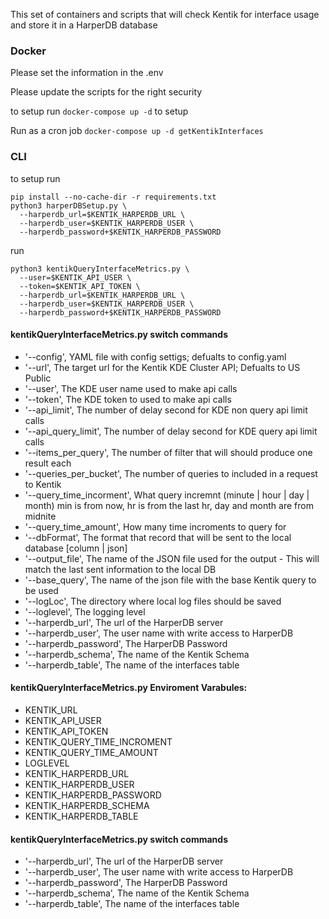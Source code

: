 This set of containers and scripts that will check Kentik for interface usage and store it in a HarperDB database

### Docker

Please set the information in the .env

Please update the scripts for the right security

to setup run 
```docker-compose up -d``` to setup

Run as a cron job
```docker-compose up -d getKentikInterfaces```

### CLI 

to setup run 
```
pip install --no-cache-dir -r requirements.txt
python3 harperDBSetup.py \
  --harperdb_url=$KENTIK_HARPERDB_URL \
  --harperdb_user=$KENTIK_HARPERDB_USER \
  --harperdb_password+$KENTIK_HARPERDB_PASSWORD
``` 


run 
```
python3 kentikQueryInterfaceMetrics.py \
  --user=$KENTIK_API_USER \
  --token=$KENTIK_API_TOKEN \
  --harperdb_url=$KENTIK_HARPERDB_URL \
  --harperdb_user=$KENTIK_HARPERDB_USER \
  --harperdb_password+$KENTIK_HARPERDB_PASSWORD
```

#### kentikQueryInterfaceMetrics.py switch commands
  * '--config', YAML file with config settigs; defualts to config.yaml
  * '--url', The target url for the Kentik KDE Cluster API; Defualts to US Public
  * '--user', The KDE user name used to make api calls
  * '--token', The KDE token to used to make api calls
  * '--api_limit', The number of delay second for KDE non query api limit calls
  * '--api_query_limit', The number of delay second for KDE query api limit calls
  * '--items_per_query', The number of filter that will should produce one result each
  * '--queries_per_bucket', The number of queries to included in a request to Kentik
  * '--query_time_incorment', What query incremnt (minute | hour | day | month)  min is from now, hr is from the last hr, day and month are from midnite
  * '--query_time_amount', How many time incroments to query for
  * '--dbFormat', The format that record that will be sent to the local database [column | json]
  * '--output_file', The name of the JSON file used for the output - This will match the last sent information to the local DB
  * '--base_query', The name of the json file with the base Kentik query to be used
  * '--logLoc', The directory where local log files should be saved
  * '--loglevel', The logging level
  * '--harperdb_url', The url of the HarperDB server
  * '--harperdb_user', The user name with write access to HarperDB
  * '--harperdb_password', The HarperDB Password
  * '--harperdb_schema', The name of the Kentik Schema
  * '--harperdb_table', The name of the interfaces table
  
#### kentikQueryInterfaceMetrics.py Enviroment Varabules:
  * KENTIK_URL
  * KENTIK_API_USER
  * KENTIK_API_TOKEN
  * KENTIK_QUERY_TIME_INCROMENT
  * KENTIK_QUERY_TIME_AMOUNT
  * LOGLEVEL
  * KENTIK_HARPERDB_URL
  * KENTIK_HARPERDB_USER
  * KENTIK_HARPERDB_PASSWORD
  * KENTIK_HARPERDB_SCHEMA
  * KENTIK_HARPERDB_TABLE
  
#### kentikQueryInterfaceMetrics.py switch commands
  * '--harperdb_url', The url of the HarperDB server
  * '--harperdb_user', The user name with write access to HarperDB
  * '--harperdb_password', The HarperDB Password
  * '--harperdb_schema', The name of the Kentik Schema
  * '--harperdb_table', The name of the interfaces table